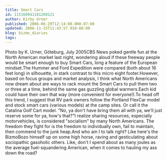 ```yaml
---
title: Smart Cars
id: 115160941181260121
author: Kirby Urner
published: 2006-06-29T12:14:00.000-07:00
updated: 2006-11-15T11:43:57.910-08:00
blog: bizmo_diaries
tags: 
---
```


[](http://photos1.blogger.com/blogger/1134/545/1600/smartcar.jpg)Photo by K. Urner, Göteburg, July 2005CBS News poked gentle fun at the North American market last night, wondering aloud if these freeway people would be smart enough to buy Smart Cars, long a feature of the European mindset.The Hummer and Ford Expedition were compared (both about 16 feet long) in silhouette, in stark contrast to this micro eight footer.However, based on focus groups and market analysis, I think what North Americans now dream about are ways to rack mount the Smart Cars to pull them two or three at a time, behind the same gas guzzling global warmers.Each kid could have their own that way (more convenient for everyone!).To head off this trend, I suggest that RV park owners follow the Portland FlexCar model and stock smart cars (various models) at the camp sites. Or call it the Catalina Golf Cart model. "No, ya don't have bring them all with ya, we'll just reserve some for ya, how's that?"I realize sharing resources, especially motorvehicles, is considered "socialism" by many North Americans. The freedom they fight for is the freedom to individually own, fail to maintain, then commend to the junk heap.And who am I to talk right? Like here's the BizmoBozo himself up on some high horse, raving and gesticulating about sociopathic gasoholic others. Like, don't I spend about as many joules as the average fuel-squandering American, when it comes to hauling my ass down the road?
